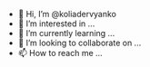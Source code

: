 - 👋 Hi, I’m @koliadervyanko
- 👀 I’m interested in ...
- 🌱 I’m currently learning ...
- 💞️ I’m looking to collaborate on ...
- 📫 How to reach me ...

<!---
koliadervyanko/koliadervyanko is a ✨ special ✨ repository because its `README.md` (this file) appears on your GitHub profile.
You can click the Preview link to take a look at your changes.
--->
